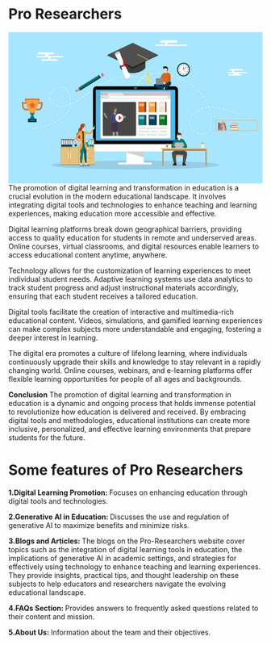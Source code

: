 # Pro Researchers

<img align="right" height="300px" src="./blogs/images/tch.-in-education.jpg">

The promotion of digital learning and transformation in education is a crucial evolution in the modern educational landscape. It involves integrating digital tools and technologies to enhance teaching and learning experiences, making education more accessible and effective.

Digital learning platforms break down geographical barriers, providing access to quality education for students in remote and underserved areas. Online courses, virtual classrooms, and digital resources enable learners to access educational content anytime, anywhere.

Technology allows for the customization of learning experiences to meet individual student needs. Adaptive learning systems use data analytics to track student progress and adjust instructional materials accordingly, ensuring that each student receives a tailored education.

Digital tools facilitate the creation of interactive and multimedia-rich educational content. Videos, simulations, and gamified learning experiences can make complex subjects more understandable and engaging, fostering a deeper interest in learning.

The digital era promotes a culture of lifelong learning, where individuals continuously upgrade their skills and knowledge to stay relevant in a rapidly changing world. Online courses, webinars, and e-learning platforms offer flexible learning opportunities for people of all ages and backgrounds.

<b>Conclusion</b>
The promotion of digital learning and transformation in education is a dynamic and ongoing process that holds immense potential to revolutionize how education is delivered and received. By embracing digital tools and methodologies, educational institutions can create more inclusive, personalized, and effective learning environments that prepare students for the future.

# Some features of Pro Researchers

<b>1.Digital Learning Promotion: </b>Focuses on enhancing education through digital tools and technologies.

<b>2.Generative AI in Education: </b>Discusses the use and regulation of generative AI to maximize benefits and minimize risks.

<b>3.Blogs and Articles: </b>The blogs on the Pro-Researchers website cover topics such as the integration of digital learning tools in education, the implications of generative AI in academic settings, and strategies for effectively using technology to enhance teaching and learning experiences. They provide insights, practical tips, and thought leadership on these subjects to help educators and researchers navigate the evolving educational landscape.

<b>4.FAQs Section: </b>Provides answers to frequently asked questions related to their content and mission.

<b>5.About Us: </b>Information about the team and their objectives.
 
